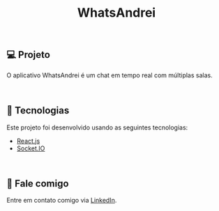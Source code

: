 <h1 align="center">
    WhatsAndrei
</h1>
<br>


## 💻 Projeto
O aplicativo WhatsAndrei é um chat em tempo real com múltiplas salas.

<br>

## :rocket: Tecnologias

Este projeto foi desenvolvido usando as seguintes tecnologias:

- [React.js](https://reactjs.org)
- [Socket.IO](https://socket.io/)
<br>

💬 Fale comigo
------------------
Entre em contato comigo via [LinkedIn](https://www.linkedin.com/in/andreifrosa).
